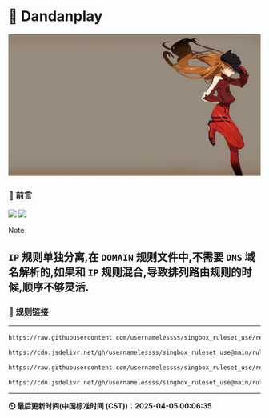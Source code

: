 
# 🧸 Dandanplay
![](https://raw.githubusercontent.com/usernamelessss/picture-bed/main/images/202504042256831.jpg)
### 📣 前言
![](https://shields.io/badge/-移除重复规则-ff69b4) ![](https://shields.io/badge/-IP&nbsp;规则单独存放不与&nbsp;DOMAIN&nbsp;等混合-green)
> [!NOTE]
**`IP` 规则单独分离,在 `DOMAIN` 规则文件中,不需要 `DNS` 域名解析的,如果和 `IP` 规则混合,导致排列路由规则的时候,顺序不够灵活.**
---

###  🔗 规则链接
---

```url
https://raw.githubusercontent.com/usernamelessss/singbox_ruleset_use/refs/heads/main/rule/Dandanplay/Dandanplay_No_IP.json
```

```url
https://cdn.jsdelivr.net/gh/usernamelessss/singbox_ruleset_use@main/rule/Dandanplay/Dandanplay_No_IP.json
```

```url
https://raw.githubusercontent.com/usernamelessss/singbox_ruleset_use/refs/heads/main/rule/Dandanplay/Dandanplay_No_IP.srs
```

```url
https://cdn.jsdelivr.net/gh/usernamelessss/singbox_ruleset_use@main/rule/Dandanplay/Dandanplay_No_IP.srs
```

---
**⏲️ 最后更新时间(中国标准时间 (CST))：2025-04-05 00:06:35**